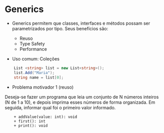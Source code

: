 # Generics

- Generics permitem que classes, interfaces e métodos possam ser parametrizados por tipo. Seus benefícios são:
    - Reuso
    - Type Safety
    - Performance

- Uso comum: Coleções

```csharp
    List <string> list = new List<string>();
    list.Add("Maria");
    string name = list[0];
```

- Problema motivador 1 (reuso)

Deseja-se fazer um programa que leia um conjunto de N números inteiros (N de 1 a 10), e depois imprima esses números de forma organizada.
Em seguida, informar qual foi o primeiro valor informado.

```UML
    + addValue(value: int): void
    + first(): int
    + print(): void
```
